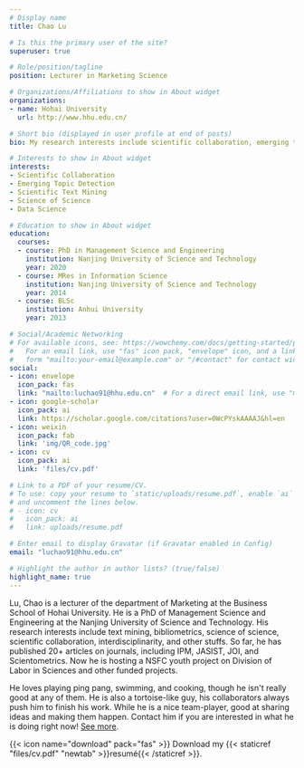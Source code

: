```yaml
---
# Display name
title: Chao Lu

# Is this the primary user of the site?
superuser: true

# Role/position/tagline
position: Lecturer in Marketing Science

# Organizations/Affiliations to show in About widget
organizations:
- name: Hohai University
  url: http://www.hhu.edu.cn/

# Short bio (displayed in user profile at end of posts)
bio: My research interests include scientific collaboration, emerging topic detection and scientific text mining.

# Interests to show in About widget
interests:
- Scientific Collaboration
- Emerging Topic Detection
- Scientific Text Mining
- Science of Science
- Data Science

# Education to show in About widget
education:
  courses:
  - course: PhD in Management Science and Engineering
    institution: Nanjing University of Science and Technology
    year: 2020
  - course: MRes in Information Science
    institution: Nanjing University of Science and Technology
    year: 2014
  - course: BLSc
    institution: Anhui University
    year: 2013

# Social/Academic Networking
# For available icons, see: https://wowchemy.com/docs/getting-started/page-builder/#icons
#   For an email link, use "fas" icon pack, "envelope" icon, and a link in the
#   form "mailto:your-email@example.com" or "/#contact" for contact widget.
social:
- icon: envelope
  icon_pack: fas
  link: "mailto:luchao91@hhu.edu.cn"  # For a direct email link, use "mailto:luchao91@hhu.edu.cn".
- icon: google-scholar
  icon_pack: ai
  link: https://scholar.google.com/citations?user=OWcPYskAAAAJ&hl=en
- icon: weixin
  icon_pack: fab
  link: 'img/QR_code.jpg'
- icon: cv
  icon_pack: ai
  link: 'files/cv.pdf'

# Link to a PDF of your resume/CV.
# To use: copy your resume to `static/uploads/resume.pdf`, enable `ai` icons in `params.toml`, 
# and uncomment the lines below.
# - icon: cv
#   icon_pack: ai
#   link: uploads/resume.pdf

# Enter email to display Gravatar (if Gravatar enabled in Config)
email: "luchao91@hhu.edu.cn"

# Highlight the author in author lists? (true/false)
highlight_name: true
---
```


Lu, Chao is a lecturer of the department of Marketing at the Business School of Hohai University. He is a PhD of  Management Science and Engineering at the Nanjing University of Science and Technology. His research interests include text mining, bibliometrics, science of science, scientific collaboration, interdisciplinarity, and other stuffs. So far, he has published 20+ articles on journals, including IPM, JASIST, JOI, and Scientometrics. Now he is hosting a NSFC youth project on Division of Labor in Sciences and other funded projects.

He loves playing ping pang, swimming, and cooking, though he isn't really good at any of them. He is also a tortoise-like guy, his collaborators always push him to finish his work. While he is a nice team-player, good at sharing ideas and making them happen. Contact him if you are interested in what he is doing right now! [See more](/publication/).

{{< icon name="download" pack="fas" >}} Download my {{< staticref "files/cv.pdf" "newtab" >}}resumé{{< /staticref >}}.
